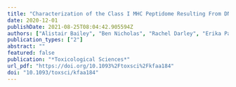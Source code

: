 ```yaml
---
title: "Characterization of the Class I MHC Peptidome Resulting From DNCB Exposure of HaCaT Cells"
date: 2020-12-01
publishDate: 2021-08-25T08:04:42.905594Z
authors: ["Alistair Bailey", "Ben Nicholas", "Rachel Darley", "Erika Parkinson", "Ying Teo", "Maja Aleksic", "Gavin Maxwell", "Tim Elliott", "Michael Ardern-Jones", "Paul Skipp"]
publication_types: ["2"]
abstract: ""
featured: false
publication: "*Toxicological Sciences*"
url_pdf: "https://doi.org/10.1093%2Ftoxsci%2Fkfaa184"
doi: "10.1093/toxsci/kfaa184"
---
```


